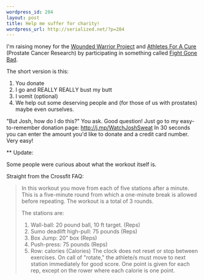 ```yaml
--- 
wordpress_id: 284
layout: post
title: Help me suffer for charity!
wordpress_url: http://serialized.net/?p=284
---
```

I'm raising money for the <a href="http://woundedwarriorproject.org/">Wounded Warrior Project</a> and <a href="http://afacblog.org/">Athletes For A Cure</a> (Prostate Cancer Research) by participating in something called <a href="http://www.fgb4.org/">Fight Gone Bad</a>.

The short version is this:
<ol>
  <li>You donate</li>
  <li>I go and REALLY REALLY bust my butt</li>
  <li>I vomit (optional)</li>
  <li>We help out some deserving people and (for those of us with prostates) maybe even ourselves.</li>
</ol>

"But Josh, how do I do this?" You ask.
Good question! Just go to my easy-to-remember donation page:
<a href="http://j.mp/WatchJoshSweat">http://j.mp/WatchJoshSweat</a>
In 30 seconds you can enter the amount you'd like to donate and a credit card number. Very easy!

** Update:

Some people were curious about what the workout itself is.

Straight from the Crossfit FAQ:

> In this workout you move from each of five stations after a minute. This is a five-minute round from which a one-minute break is allowed before repeating. The workout is a total of 3 rounds.
> 
> The stations are:
>  1. Wall-ball: 20 pound ball, 10 ft target. (Reps)
>  2. Sumo deadlift high-pull: 75 pounds (Reps)
>  3. Box Jump: 20" box (Reps)
>  4. Push-press: 75 pounds (Reps)
>  5. Row: calories (Calories)
> The clock does not reset or stop between exercises. On call of "rotate," the athlete/s must move to next station immediately for good score. One point is given for each rep, except on the rower where each calorie is one point.
